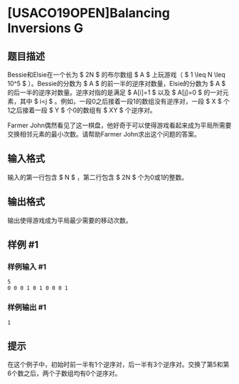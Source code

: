 # [USACO19OPEN]Balancing Inversions G

## 题目描述

Bessie和Elsie在一个长为 $ 2N $ 的布尔数组 $ A $ 上玩游戏（ $ 1 \leq N \leq 10^5 $ ）。Bessie的分数为 $ A $ 的前一半的逆序对数量，Elsie的分数为 $ A $ 的后一半的逆序对数量。逆序对指的是满足 $ A[i]=1 $ 以及 $ A[j]=0 $ 的一对元素，其中 $ i<j $ 。例如，一段0之后接着一段1的数组没有逆序对，一段 $ X $ 个1之后接着一段 $ Y $ 个0的数组有 $ XY $ 个逆序对。

Farmer John偶然看见了这一棋盘，他好奇于可以使得游戏看起来成为平局所需要交换相邻元素的最小次数。请帮助Farmer John求出这个问题的答案。

## 输入格式

输入的第一行包含 $ N $ ，第二行包含 $ 2N $ 个为0或1的整数。

## 输出格式

输出使得游戏成为平局最少需要的移动次数。

## 样例 #1

### 样例输入 #1
```
5
0 0 0 1 0 1 0 0 0 1
```

### 样例输出 #1

```
1
```

## 提示

在这个例子中，初始时前一半有1个逆序对，后一半有3个逆序对。交换了第5和第6个数之后，两个子数组均有0个逆序对。
